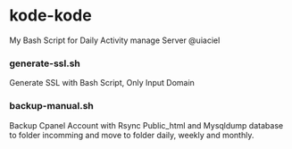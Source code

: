 # kode-kode

My Bash Script for Daily Activity manage Server
@uiaciel

### generate-ssl.sh
Generate SSL with Bash Script, Only Input Domain

### backup-manual.sh
Backup Cpanel Account with Rsync Public_html and Mysqldump database to folder incomming
and move to folder daily, weekly and monthly.


